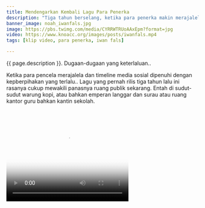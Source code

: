 ```yaml
---
title: Mendengarkan Kembali Lagu Para Penerka
description: "Tiga tahun berselang, ketika para penerka makin merajalela"
banner_image: noah_iwanfals.jpg
image: https://pbs.twimg.com/media/CYRRWTRUoAAxEpm?format=jpg
video: https://www.knoacc.org/images/posts/iwanfals.mp4
tags: [klip video, para penerka, iwan fals]

---
```

{{ page.description }}. Dugaan-dugaan yang keterlaluan..

<!--more-->
Ketika para pencela merajalela dan timeline media sosial dipenuhi dengan kepberpihakan yang terlalu.. Lagu yang pernah rilis tiga tahun lalu ini rasanya cukup mewakili panasnya ruang publik sekarang. Entah di sudut-sudut warung kopi, atau bahkan emperan langgar dan surau atau ruang kantor guru bahkan kantin sekolah.

<video width="320" height="240" poster="{{ page.image }}" controls="">
  <source src="{{ page.video }}" type="video/mp4">
<!--  <source src="movie.ogg" type="video/ogg"> -->
Your browser does not support the video tag.
</video>
